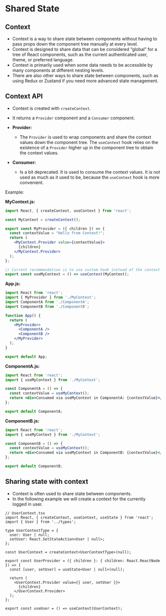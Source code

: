 # Shared State
## Context
- Context is a way to share state between components without having to pass props down the component tree manually at every level.
- Context is designed to share data that can be considered “global” for a tree of React components, such as the current authenticated user, theme, or preferred language.
- Context is primarily used when some data needs to be accessible by many components at different nesting levels.
- There are also other ways to share state between components, such as using Redux or Zustand if you need more advanced state management.

## Context API
- Context is created with `createContext`.
- It returns a `Provider` component and a `Consumer` component.
- **Provider:**
    - The `Provider` is used to wrap components and share the context values down the component tree. The `useContext` hook relies on the existence of a `Provider` higher up in the component tree to obtain the context values.

- **Consumer:**
    - Is a bit deprecated. It is used to consume the context values. It is not used as much as it used to be, because the `useContext` hook is more convenient.

Example:

**MyContext.js:**
```jsx
import React, { createContext, useContext } from 'react';

const MyContext = createContext();

export const MyProvider = ({ children }) => {
  const contextValue = "Hello from Context!";
  return (
    <MyContext.Provider value={contextValue}>
      {children}
    </MyContext.Provider>
  );
};

// Current recommendation is to use custom hook instead of the context directly:
export const useMyContext = () => useContext(MyContext);
```

**App.js:**
```jsx
import React from 'react';
import { MyProvider } from './MyContext';
import ComponentA from './ComponentA';
import ComponentB from './ComponentB';

function App() {
  return (
    <MyProvider>
      <ComponentA />
      <ComponentB />
    </MyProvider>
  );
}

export default App;
```

**ComponentA.js:**
```jsx
import React from 'react';
import { useMyContext } from './MyContext';

const ComponentA = () => {
  const contextValue = useMyContext();
  return <div>Consumed via useMyContext in ComponentA: {contextValue}</div>;
};

export default ComponentA;
```

**ComponentB.js:**
```jsx
import React from 'react';
import { useMyContext } from './MyContext';

const ComponentB = () => {
  const contextValue = useMyContext();
  return <div>Consumed via useMyContext in ComponentB: {contextValue}</div>;
};

export default ComponentB;
```

## Sharing state with context
- Context is often used to share state between components.
- In the following example we will create a context for the currently logged in user.
```tsx
// UserContext.tsx
import React, { createContext, useContext, useState } from 'react';
import { User } from '../types';

type UserContextType = {
  user: User | null;
  setUser: React.SetStateAction<User | null>;
};

const UserContext = createContext<UserContextType>(null);

export const UserProvider = ({ children }: { children: React.ReactNode }) => {
  const [user, setUser] = useState<User | null>(null);

  return (
    <UserContext.Provider value={{ user, setUser }}>
      {children}
    </UserContext.Provider>
  );
};

export const useUser = () => useContext(UserContext);
```
